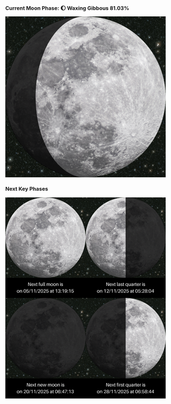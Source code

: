 ### Current Moon Phase: 🌔 Waxing Gibbous 81.03%
![Moon Phase](moonphase.png)
### Next Key Phases
![Gallery](gallery.png)